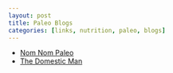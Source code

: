 ```yaml
---
layout: post
title: Paleo Blogs
categories: [links, nutrition, paleo, blogs]
---
```


- [Nom Nom Paleo](http://nomnompaleo.com/)
- [The Domestic Man](http://thedomesticman.com/)
